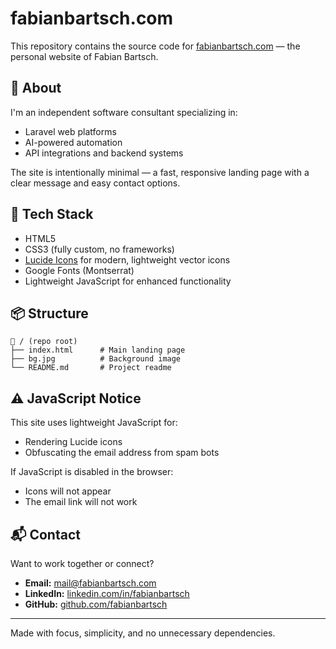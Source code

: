 # fabianbartsch.com

This repository contains the source code for [fabianbartsch.com](https://fabianbartsch.com) — the personal website of Fabian Bartsch.

## 🧠 About

I'm an independent software consultant specializing in:

- Laravel web platforms  
- AI-powered automation  
- API integrations and backend systems

The site is intentionally minimal — a fast, responsive landing page with a clear message and easy contact options.

## 🚀 Tech Stack

- HTML5  
- CSS3 (fully custom, no frameworks)  
- [Lucide Icons](https://lucide.dev/) for modern, lightweight vector icons  
- Google Fonts (Montserrat)
- Lightweight JavaScript for enhanced functionality

## 📦 Structure

```
📁 / (repo root)
├── index.html      # Main landing page
├── bg.jpg          # Background image
└── README.md       # Project readme
```

## ⚠️ JavaScript Notice

This site uses lightweight JavaScript for:

- Rendering Lucide icons  
- Obfuscating the email address from spam bots

If JavaScript is disabled in the browser:
- Icons will not appear  
- The email link will not work

## 📬 Contact

Want to work together or connect?

- **Email:** mail@fabianbartsch.com  
- **LinkedIn:** [linkedin.com/in/fabianbartsch](https://www.linkedin.com/in/fabianbartsch/)  
- **GitHub:** [github.com/fabianbartsch](https://github.com/fabianbartsch)

---

Made with focus, simplicity, and no unnecessary dependencies.
